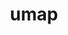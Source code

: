 ---
title: "umap"
layout: cache
categories: [package, develop]
meta: {"versions": ["2.1.1"], "compilers": ["cce@=15.0.1", "gcc@=10.3.0", "gcc@=11.4.0", "gcc@=9.4.0", "oneapi@=2024.2.1"], "oss": ["rhel8", "sle_hpc15", "ubuntu20.04", "ubuntu22.04"], "platforms": ["linux"], "targets": ["neoverse_v1", "ppc64le", "x86_64_v3", "x86_64_v4", "zen4"], "stacks": ["e4s", "e4s-cray-rhel", "e4s-cray-sles", "e4s-neoverse_v1", "e4s-oneapi", "e4s-power", "root"], "num_specs": 21, "num_specs_by_stack": {"e4s-cray-rhel": 2, "root": 21, "e4s-cray-sles": 2, "e4s-power": 5, "e4s-neoverse_v1": 2, "e4s": 5, "e4s-oneapi": 5}}
spec_details: [{"hash": "qzzjnndzxqwnoxs7qry57lty2jlnggij", "compiler": "cce@=15.0.1", "versions": ["2.1.1"], "os": "rhel8", "platform": "linux", "target": "zen4", "variants": ["build_system=cmake", "build_type=Release", "generator=make", "~ipo", "~logging", "~tests"], "stacks": ["e4s-cray-rhel", "root"], "size": "-", "tarball": "https://binaries.spack.io/develop/build_cache/linux-rhel8-zen4/cce-15.0.1/umap-2.1.1/linux-rhel8-zen4-cce-15.0.1-umap-2.1.1-qzzjnndzxqwnoxs7qry57lty2jlnggij.spack"}, {"hash": "ulp563folyebxsyqxcyca4t4zulgaglf", "compiler": "cce@=15.0.1", "versions": ["2.1.1"], "os": "rhel8", "platform": "linux", "target": "zen4", "variants": ["build_system=cmake", "build_type=Release", "generator=make", "~ipo", "~logging", "~tests"], "stacks": ["e4s-cray-rhel", "root"], "size": "-", "tarball": "https://binaries.spack.io/develop/build_cache/linux-rhel8-zen4/cce-15.0.1/umap-2.1.1/linux-rhel8-zen4-cce-15.0.1-umap-2.1.1-ulp563folyebxsyqxcyca4t4zulgaglf.spack"}, {"hash": "2ebscraxnueufzrid63yvcx5a4njg4ei", "compiler": "gcc@=10.3.0", "versions": ["2.1.1"], "os": "sle_hpc15", "platform": "linux", "target": "x86_64_v4", "variants": ["build_system=cmake", "build_type=Release", "generator=make", "~ipo", "~logging", "~tests"], "stacks": ["e4s-cray-sles", "root"], "size": "-", "tarball": "https://binaries.spack.io/develop/build_cache/linux-sle_hpc15-x86_64_v4/gcc-10.3.0/umap-2.1.1/linux-sle_hpc15-x86_64_v4-gcc-10.3.0-umap-2.1.1-2ebscraxnueufzrid63yvcx5a4njg4ei.spack"}, {"hash": "wm3yelcu6bdstufimswg6f6ykmrjf3on", "compiler": "gcc@=10.3.0", "versions": ["2.1.1"], "os": "sle_hpc15", "platform": "linux", "target": "x86_64_v4", "variants": ["build_system=cmake", "build_type=Release", "generator=make", "~ipo", "~logging", "~tests"], "stacks": ["e4s-cray-sles", "root"], "size": "-", "tarball": "https://binaries.spack.io/develop/build_cache/linux-sle_hpc15-x86_64_v4/gcc-10.3.0/umap-2.1.1/linux-sle_hpc15-x86_64_v4-gcc-10.3.0-umap-2.1.1-wm3yelcu6bdstufimswg6f6ykmrjf3on.spack"}, {"hash": "c65tdfe6tw762ain5crqikcfhvrn62hj", "compiler": "gcc@=9.4.0", "versions": ["2.1.1"], "os": "ubuntu20.04", "platform": "linux", "target": "ppc64le", "variants": ["build_system=cmake", "build_type=Release", "generator=make", "~ipo", "~logging", "~tests"], "stacks": ["e4s-power", "root"], "size": "-", "tarball": "https://binaries.spack.io/develop/build_cache/linux-ubuntu20.04-ppc64le/gcc-9.4.0/umap-2.1.1/linux-ubuntu20.04-ppc64le-gcc-9.4.0-umap-2.1.1-c65tdfe6tw762ain5crqikcfhvrn62hj.spack"}, {"hash": "iynyynfi5xn37mfs2rckglorplk7rm5r", "compiler": "gcc@=9.4.0", "versions": ["2.1.1"], "os": "ubuntu20.04", "platform": "linux", "target": "ppc64le", "variants": ["build_system=cmake", "build_type=Release", "generator=make", "~ipo", "~logging", "~tests"], "stacks": ["e4s-power", "root"], "size": "-", "tarball": "https://binaries.spack.io/develop/build_cache/linux-ubuntu20.04-ppc64le/gcc-9.4.0/umap-2.1.1/linux-ubuntu20.04-ppc64le-gcc-9.4.0-umap-2.1.1-iynyynfi5xn37mfs2rckglorplk7rm5r.spack"}, {"hash": "jmkqfuevutxzvotbzozmgithjmanc2cy", "compiler": "gcc@=9.4.0", "versions": ["2.1.1"], "os": "ubuntu20.04", "platform": "linux", "target": "ppc64le", "variants": ["build_system=cmake", "build_type=Release", "generator=make", "~ipo", "~logging", "~tests"], "stacks": ["e4s-power", "root"], "size": "-", "tarball": "https://binaries.spack.io/develop/build_cache/linux-ubuntu20.04-ppc64le/gcc-9.4.0/umap-2.1.1/linux-ubuntu20.04-ppc64le-gcc-9.4.0-umap-2.1.1-jmkqfuevutxzvotbzozmgithjmanc2cy.spack"}, {"hash": "pa5tjshh5vps6a3xoxqmzzwlh7wqaq2l", "compiler": "gcc@=9.4.0", "versions": ["2.1.1"], "os": "ubuntu20.04", "platform": "linux", "target": "ppc64le", "variants": ["build_system=cmake", "build_type=Release", "generator=make", "~ipo", "~logging", "~tests"], "stacks": ["e4s-power", "root"], "size": "-", "tarball": "https://binaries.spack.io/develop/build_cache/linux-ubuntu20.04-ppc64le/gcc-9.4.0/umap-2.1.1/linux-ubuntu20.04-ppc64le-gcc-9.4.0-umap-2.1.1-pa5tjshh5vps6a3xoxqmzzwlh7wqaq2l.spack"}, {"hash": "t2vzl4imixtantyjeksgty3p32wsil6o", "compiler": "gcc@=9.4.0", "versions": ["2.1.1"], "os": "ubuntu20.04", "platform": "linux", "target": "ppc64le", "variants": ["build_system=cmake", "build_type=Release", "generator=make", "~ipo", "~logging", "~tests"], "stacks": ["e4s-power", "root"], "size": "-", "tarball": "https://binaries.spack.io/develop/build_cache/linux-ubuntu20.04-ppc64le/gcc-9.4.0/umap-2.1.1/linux-ubuntu20.04-ppc64le-gcc-9.4.0-umap-2.1.1-t2vzl4imixtantyjeksgty3p32wsil6o.spack"}, {"hash": "4lhvh3jfs34nscdp5dyt24jg76upkw5f", "compiler": "gcc@=11.4.0", "versions": ["2.1.1"], "os": "ubuntu22.04", "platform": "linux", "target": "neoverse_v1", "variants": ["build_system=cmake", "build_type=Release", "generator=make", "~ipo", "~logging", "~tests"], "stacks": ["e4s-neoverse_v1", "root"], "size": "-", "tarball": "https://binaries.spack.io/develop/build_cache/linux-ubuntu22.04-neoverse_v1/gcc-11.4.0/umap-2.1.1/linux-ubuntu22.04-neoverse_v1-gcc-11.4.0-umap-2.1.1-4lhvh3jfs34nscdp5dyt24jg76upkw5f.spack"}, {"hash": "hmcd6pl37yunlddl22ecmodmubtb2roo", "compiler": "gcc@=11.4.0", "versions": ["2.1.1"], "os": "ubuntu22.04", "platform": "linux", "target": "neoverse_v1", "variants": ["build_system=cmake", "build_type=Release", "generator=make", "~ipo", "~logging", "~tests"], "stacks": ["e4s-neoverse_v1", "root"], "size": "-", "tarball": "https://binaries.spack.io/develop/build_cache/linux-ubuntu22.04-neoverse_v1/gcc-11.4.0/umap-2.1.1/linux-ubuntu22.04-neoverse_v1-gcc-11.4.0-umap-2.1.1-hmcd6pl37yunlddl22ecmodmubtb2roo.spack"}, {"hash": "6endrxndolca43dbuultxryngiz7tj3t", "compiler": "gcc@=11.4.0", "versions": ["2.1.1"], "os": "ubuntu22.04", "platform": "linux", "target": "x86_64_v3", "variants": ["build_system=cmake", "build_type=Release", "generator=make", "~ipo", "~logging", "~tests"], "stacks": ["e4s", "root"], "size": "-", "tarball": "https://binaries.spack.io/develop/build_cache/linux-ubuntu22.04-x86_64_v3/gcc-11.4.0/umap-2.1.1/linux-ubuntu22.04-x86_64_v3-gcc-11.4.0-umap-2.1.1-6endrxndolca43dbuultxryngiz7tj3t.spack"}, {"hash": "alnz4rei2prpdbu3ea5ktbtnp7swgesg", "compiler": "gcc@=11.4.0", "versions": ["2.1.1"], "os": "ubuntu22.04", "platform": "linux", "target": "x86_64_v3", "variants": ["build_system=cmake", "build_type=Release", "generator=make", "~ipo", "~logging", "~tests"], "stacks": ["e4s", "root"], "size": "-", "tarball": "https://binaries.spack.io/develop/build_cache/linux-ubuntu22.04-x86_64_v3/gcc-11.4.0/umap-2.1.1/linux-ubuntu22.04-x86_64_v3-gcc-11.4.0-umap-2.1.1-alnz4rei2prpdbu3ea5ktbtnp7swgesg.spack"}, {"hash": "hjzauy6se5torcv6julwapkdsozphyoc", "compiler": "gcc@=11.4.0", "versions": ["2.1.1"], "os": "ubuntu22.04", "platform": "linux", "target": "x86_64_v3", "variants": ["build_system=cmake", "build_type=Release", "generator=make", "~ipo", "~logging", "~tests"], "stacks": ["e4s", "root"], "size": "-", "tarball": "https://binaries.spack.io/develop/build_cache/linux-ubuntu22.04-x86_64_v3/gcc-11.4.0/umap-2.1.1/linux-ubuntu22.04-x86_64_v3-gcc-11.4.0-umap-2.1.1-hjzauy6se5torcv6julwapkdsozphyoc.spack"}, {"hash": "thwepaf3d5ef5cvsfmklt3zh5klj32dt", "compiler": "gcc@=11.4.0", "versions": ["2.1.1"], "os": "ubuntu22.04", "platform": "linux", "target": "x86_64_v3", "variants": ["build_system=cmake", "build_type=Release", "generator=make", "~ipo", "~logging", "~tests"], "stacks": ["e4s", "root"], "size": "-", "tarball": "https://binaries.spack.io/develop/build_cache/linux-ubuntu22.04-x86_64_v3/gcc-11.4.0/umap-2.1.1/linux-ubuntu22.04-x86_64_v3-gcc-11.4.0-umap-2.1.1-thwepaf3d5ef5cvsfmklt3zh5klj32dt.spack"}, {"hash": "wtmodhdltkz6lvoputnu4c7fbwbyrfld", "compiler": "gcc@=11.4.0", "versions": ["2.1.1"], "os": "ubuntu22.04", "platform": "linux", "target": "x86_64_v3", "variants": ["build_system=cmake", "build_type=Release", "generator=make", "~ipo", "~logging", "~tests"], "stacks": ["e4s", "root"], "size": "-", "tarball": "https://binaries.spack.io/develop/build_cache/linux-ubuntu22.04-x86_64_v3/gcc-11.4.0/umap-2.1.1/linux-ubuntu22.04-x86_64_v3-gcc-11.4.0-umap-2.1.1-wtmodhdltkz6lvoputnu4c7fbwbyrfld.spack"}, {"hash": "a2pjxxdgpp5aipori6pqlwtungldmpkk", "compiler": "oneapi@=2024.2.1", "versions": ["2.1.1"], "os": "ubuntu22.04", "platform": "linux", "target": "x86_64_v3", "variants": ["build_system=cmake", "build_type=Release", "generator=make", "~ipo", "~logging", "~tests"], "stacks": ["e4s-oneapi", "root"], "size": "-", "tarball": "https://binaries.spack.io/develop/build_cache/linux-ubuntu22.04-x86_64_v3/oneapi-2024.2.1/umap-2.1.1/linux-ubuntu22.04-x86_64_v3-oneapi-2024.2.1-umap-2.1.1-a2pjxxdgpp5aipori6pqlwtungldmpkk.spack"}, {"hash": "f3zxr5iziansc6yha6kjbgldhvbqxc7x", "compiler": "oneapi@=2024.2.1", "versions": ["2.1.1"], "os": "ubuntu22.04", "platform": "linux", "target": "x86_64_v3", "variants": ["build_system=cmake", "build_type=Release", "generator=make", "~ipo", "~logging", "~tests"], "stacks": ["e4s-oneapi", "root"], "size": "-", "tarball": "https://binaries.spack.io/develop/build_cache/linux-ubuntu22.04-x86_64_v3/oneapi-2024.2.1/umap-2.1.1/linux-ubuntu22.04-x86_64_v3-oneapi-2024.2.1-umap-2.1.1-f3zxr5iziansc6yha6kjbgldhvbqxc7x.spack"}, {"hash": "lcyvipq7lcmpozxz5nsdcjddrbnzyyby", "compiler": "oneapi@=2024.2.1", "versions": ["2.1.1"], "os": "ubuntu22.04", "platform": "linux", "target": "x86_64_v3", "variants": ["build_system=cmake", "build_type=Release", "generator=make", "~ipo", "~logging", "~tests"], "stacks": ["e4s-oneapi", "root"], "size": "-", "tarball": "https://binaries.spack.io/develop/build_cache/linux-ubuntu22.04-x86_64_v3/oneapi-2024.2.1/umap-2.1.1/linux-ubuntu22.04-x86_64_v3-oneapi-2024.2.1-umap-2.1.1-lcyvipq7lcmpozxz5nsdcjddrbnzyyby.spack"}, {"hash": "waxpvnbcuptgmkwip5tbho6o6o5xmaki", "compiler": "oneapi@=2024.2.1", "versions": ["2.1.1"], "os": "ubuntu22.04", "platform": "linux", "target": "x86_64_v3", "variants": ["build_system=cmake", "build_type=Release", "generator=make", "~ipo", "~logging", "~tests"], "stacks": ["e4s-oneapi", "root"], "size": "-", "tarball": "https://binaries.spack.io/develop/build_cache/linux-ubuntu22.04-x86_64_v3/oneapi-2024.2.1/umap-2.1.1/linux-ubuntu22.04-x86_64_v3-oneapi-2024.2.1-umap-2.1.1-waxpvnbcuptgmkwip5tbho6o6o5xmaki.spack"}, {"hash": "yhavg265ck6csp3govo3xnpa2kumlgyb", "compiler": "oneapi@=2024.2.1", "versions": ["2.1.1"], "os": "ubuntu22.04", "platform": "linux", "target": "x86_64_v3", "variants": ["build_system=cmake", "build_type=Release", "generator=make", "~ipo", "~logging", "~tests"], "stacks": ["e4s-oneapi", "root"], "size": "-", "tarball": "https://binaries.spack.io/develop/build_cache/linux-ubuntu22.04-x86_64_v3/oneapi-2024.2.1/umap-2.1.1/linux-ubuntu22.04-x86_64_v3-oneapi-2024.2.1-umap-2.1.1-yhavg265ck6csp3govo3xnpa2kumlgyb.spack"}]
---